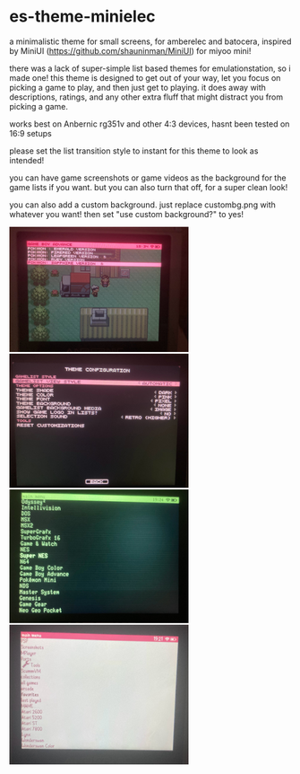 # es-theme-minielec
a minimalistic theme for small screens, for amberelec and batocera, inspired by MiniUI (https://github.com/shauninman/MiniUI) for miyoo mini!

there was a lack of super-simple list based themes for emulationstation, so i made one! this theme is designed to get out of your way, let you focus on picking a game to play, and then just get to playing. it does away with descriptions, ratings, and any other extra fluff that might distract you from picking a game. 

works best on Anbernic rg351v and other 4:3 devices, hasnt been tested on 16:9 setups

please set the list transition style to instant for this theme to look as intended!

you can have game screenshots or game videos as the background for the game lists if you want. but you can also turn that off, for a super clean look!

you can also add a custom background. just replace custombg.png with whatever you want! then set "use custom background?" to yes!

![](screenshots/minielec_gamelist.png)
![](screenshots/minielec_config.png)
![](screenshots/minielec_crt.png)
![](screenshots/minielec_cute.png)
